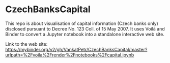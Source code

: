# CzechBanksCapital

This repo is about visualisation of capital information (Czech banks only) disclosed pursuant to Decree No. 123 Coll. of 15 May 2007. It uses Voilà and Binder to convert a Jupyter notebook into a standalone interactive web site.

Link to the web site: https://mybinder.org/v2/gh/VankatPetr/CzechBanksCapital/master?urlpath=%2Fvoila%2Frender%2Fnotebooks%2Fcapital.ipynb


